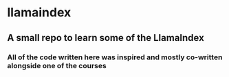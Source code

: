 # llamaindex

## A small repo to learn some of the LlamaIndex
### All of the code written here was inspired and mostly co-written alongside one of the courses
